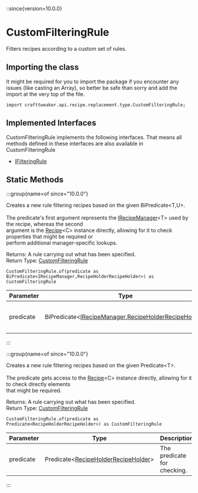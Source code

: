 ::since{version=10.0.0}
# CustomFilteringRule

Filters recipes according to a custom set of rules.

## Importing the class

It might be required for you to import the package if you encounter any issues (like casting an Array), so better be safe than sorry and add the import at the very top of the file.
```zenscript
import crafttweaker.api.recipe.replacement.type.CustomFilteringRule;
```


## Implemented Interfaces
CustomFilteringRule implements the following interfaces. That means all methods defined in these interfaces are also available in CustomFilteringRule

- [IFilteringRule](/vanilla/api/recipe/replacement/IFilteringRule)

## Static Methods

:::group{name=of since="10.0.0"}

Creates a new rule filtering recipes based on the given BiPredicate&lt;T,U&gt;. <br />  <br />  The predicate's first argument represents the [IRecipeManager](/vanilla/api/recipe/manager/IRecipeManager)&lt;T&gt; used by the recipe, whereas the second <br />  argument is the [Recipe](/vanilla/api/recipe/type/Recipe)&lt;C&gt; instance directly, allowing for it to check properties that might be required or <br />  perform additional manager-specific lookups.

Returns: A rule carrying out what has been specified.  
Return Type: [CustomFilteringRule](/vanilla/api/recipe/replacement/type/CustomFilteringRule)

```zenscript
CustomFilteringRule.of(predicate as BiPredicate<IRecipeManager,RecipeHolderRecipeHolder>) as CustomFilteringRule
```

| Parameter |                                                                       Type                                                                        |         Description         |
|-----------|---------------------------------------------------------------------------------------------------------------------------------------------------|-----------------------------|
| predicate | BiPredicate&lt;[IRecipeManager](/vanilla/api/recipe/manager/IRecipeManager),[RecipeHolderRecipeHolder](/vanilla/api/recipe/type/RecipeHolder)&gt; | The predicate for checking. |


:::

:::group{name=of since="10.0.0"}

Creates a new rule filtering recipes based on the given Predicate&lt;T&gt;. <br />  <br />  The predicate gets access to the [Recipe](/vanilla/api/recipe/type/Recipe)&lt;C&gt; instance directly, allowing for it to check directly elements <br />  that might be required.

Returns: A rule carrying out what has been specified.  
Return Type: [CustomFilteringRule](/vanilla/api/recipe/replacement/type/CustomFilteringRule)

```zenscript
CustomFilteringRule.of(predicate as Predicate<RecipeHolderRecipeHolder>) as CustomFilteringRule
```

| Parameter |                                        Type                                        |         Description         |
|-----------|------------------------------------------------------------------------------------|-----------------------------|
| predicate | Predicate&lt;[RecipeHolderRecipeHolder](/vanilla/api/recipe/type/RecipeHolder)&gt; | The predicate for checking. |


:::

